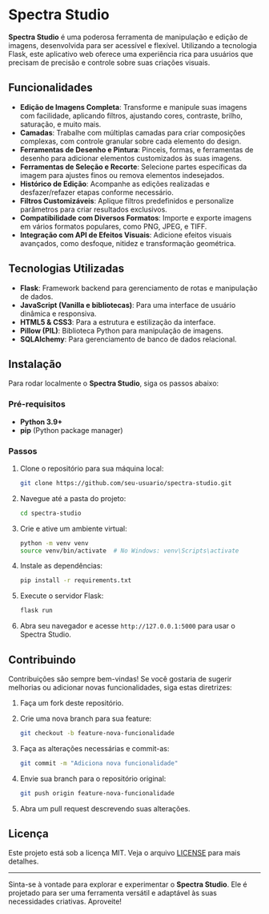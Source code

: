 # Spectra Studio

**Spectra Studio** é uma poderosa ferramenta de manipulação e edição de imagens, desenvolvida para ser acessível e flexível. Utilizando a tecnologia Flask, este aplicativo web oferece uma experiência rica para usuários que precisam de precisão e controle sobre suas criações visuais.

## Funcionalidades

- **Edição de Imagens Completa**: Transforme e manipule suas imagens com facilidade, aplicando filtros, ajustando cores, contraste, brilho, saturação, e muito mais.
- **Camadas**: Trabalhe com múltiplas camadas para criar composições complexas, com controle granular sobre cada elemento do design.
- **Ferramentas de Desenho e Pintura**: Pinceis, formas, e ferramentas de desenho para adicionar elementos customizados às suas imagens.
- **Ferramentas de Seleção e Recorte**: Selecione partes específicas da imagem para ajustes finos ou remova elementos indesejados.
- **Histórico de Edição**: Acompanhe as edições realizadas e desfazer/refazer etapas conforme necessário.
- **Filtros Customizáveis**: Aplique filtros predefinidos e personalize parâmetros para criar resultados exclusivos.
- **Compatibilidade com Diversos Formatos**: Importe e exporte imagens em vários formatos populares, como PNG, JPEG, e TIFF.
- **Integração com API de Efeitos Visuais**: Adicione efeitos visuais avançados, como desfoque, nitidez e transformação geométrica.

## Tecnologias Utilizadas

- **Flask**: Framework backend para gerenciamento de rotas e manipulação de dados.
- **JavaScript (Vanilla e bibliotecas)**: Para uma interface de usuário dinâmica e responsiva.
- **HTML5 & CSS3**: Para a estrutura e estilização da interface.
- **Pillow (PIL)**: Biblioteca Python para manipulação de imagens.
- **SQLAlchemy**: Para gerenciamento de banco de dados relacional.

## Instalação

Para rodar localmente o **Spectra Studio**, siga os passos abaixo:

### Pré-requisitos

- **Python 3.9+**
- **pip** (Python package manager)

### Passos

1. Clone o repositório para sua máquina local:

    ```bash
    git clone https://github.com/seu-usuario/spectra-studio.git
    ```

2. Navegue até a pasta do projeto:

    ```bash
    cd spectra-studio
    ```

3. Crie e ative um ambiente virtual:

    ```bash
    python -m venv venv
    source venv/bin/activate  # No Windows: venv\Scripts\activate
    ```

4. Instale as dependências:

    ```bash
    pip install -r requirements.txt
    ```

5. Execute o servidor Flask:

    ```bash
    flask run
    ```

6. Abra seu navegador e acesse `http://127.0.0.1:5000` para usar o Spectra Studio.

## Contribuindo

Contribuições são sempre bem-vindas! Se você gostaria de sugerir melhorias ou adicionar novas funcionalidades, siga estas diretrizes:

1. Faça um fork deste repositório.
2. Crie uma nova branch para sua feature:

    ```bash
    git checkout -b feature-nova-funcionalidade
    ```

3. Faça as alterações necessárias e commit-as:

    ```bash
    git commit -m "Adiciona nova funcionalidade"
    ```

4. Envie sua branch para o repositório original:

    ```bash
    git push origin feature-nova-funcionalidade
    ```

5. Abra um pull request descrevendo suas alterações.

## Licença

Este projeto está sob a licença MIT. Veja o arquivo [LICENSE](./LICENSE) para mais detalhes.

---

Sinta-se à vontade para explorar e experimentar o **Spectra Studio**. Ele é projetado para ser uma ferramenta versátil e adaptável às suas necessidades criativas. Aproveite!
